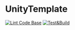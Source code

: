 # UnityTemplate
[![Lint Code Base](https://github.com/Red-Papers-Studio/UnityTemplate/actions/workflows/super-linter.yml/badge.svg)](https://github.com/Red-Papers-Studio/UnityTemplate/actions/workflows/super-linter.yml)
[![Test&Build](https://github.com/Red-Papers-Studio/UnityTemplate/actions/workflows/test&build.yml/badge.svg)](https://github.com/Red-Papers-Studio/UnityTemplate/actions/workflows/test&build.yml)

